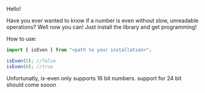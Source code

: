 Hello!

Have you ever wanted to know if a number is even without slow, unreadable operations?
Well now you can!
Just install the library and get programming!

How to use:
```javascript
import { isEven } from "<path to your installation>";

isEven(5); //false
isEven(6); //true
```
Unfortunatly, is-even only supports 16 bit numbers.
support for 24 bit should come sooon

